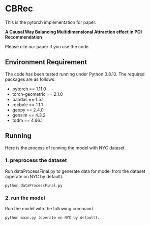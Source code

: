 # CBRec
This is the pytorch implementation for paper:

**A Causal Way Balancing Multidimensional Attraction effect in POI Recommendation**

Please cite our paper if you use the code.
## Environment Requirement

The code has been tested running under Python 3.8.10. The required packages are as follows:

- pytorch == 1.11.0
- torch-geometric ==  2.1.0
- pandas == 1.5.1
- recbole == 1.1.1
- geopy == 2.4.0
- gensim == 4.3.2
- tqdm == 4.66.1

## Running

Here is the process of running the model with NYC dataset.
### 1. preprocess the dataset

Run dataProcessFinal.py to generate data for model from the dataset (operate on NYC by default). 

~~~
python dataProcessFinal.py
~~~

### 2. run the model

Run the model with the following command.

~~~
python main.py (operate on NYC by default). 
~~~


